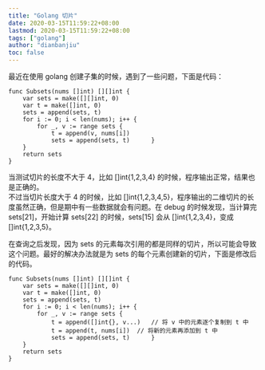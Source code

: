 ```yaml
---
title: "Golang 切片"
date: 2020-03-15T11:59:22+08:00
lastmod: 2020-03-15T11:59:22+08:00
tags: ["golang"]
author: "dianbanjiu"
toc: false
---
```


最近在使用 golang 创建子集的时候，遇到了一些问题，下面是代码：  

```golang
func Subsets(nums []int) [][]int {
    var sets = make([][]int, 0)
    var t = make([]int, 0)
    sets = append(sets, t)
    for i := 0; i < len(nums); i++ {
        for _, v := range sets {
            t = append(v, nums[i])
            sets = append(sets, t)      }
    }
    return sets
}
```

当测试切片的长度不大于 4，比如 []int{1,2,3,4} 的时候，程序输出正常，结果也是正确的。  
不过当切片长度大于 4 的时候，比如 []int{1,2,3,4,5}，程序输出的二维切片的长度虽然正确，但是期中有一些数据就会有问题。在 debug 的时候发现，当计算完 sets[21]，开始计算 sets[22] 的时候，sets[15] 会从 []int{1,2,3,4}，变成 []int{1,2,3,5}。  

在查询之后发现，因为 sets 的元素每次引用的都是同样的切片，所以可能会导致这个问题。最好的解决办法就是为 sets 的每个元素创建新的切片，下面是修改后的代码。  

```golang
func Subsets(nums []int) [][]int {
    var sets = make([][]int, 0)
    var t = make([]int, 0)
    sets = append(sets, t)
    for i := 0; i < len(nums); i++ {
        for _, v := range sets {
            t = append([]int{}, v...)   // 将 v 中的元素逐个复制到 t 中
            t = append(t, nums[i])  // 将新的元素再添加到 t 中
            sets = append(sets, t)      }
    }
    return sets
}
```